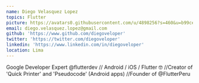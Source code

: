 ```yaml
---
name: Diego Velasquez Lopez
topics: Flutter
picture: https://avatars0.githubusercontent.com/u/4898256?s=460&u=b99ce15c6d7f93be452c1339e751571dc11cef9f&v=4
email: diego.velasquez.lopez@gmail.com
github: 'https://www.github.com/diegoveloper'
twitter: 'https://twitter.com/diegoveloper'
linkedin: 'https://www.linkedin.com/in/diegoveloper'
location: Lima
---
```


Google Developer Expert @flutterdev // Android / iOS / Flutter 🤓 //Creator of 'Quick Printer' and 'Pseudocode' (Android apps) //Founder of @FlutterPeru
